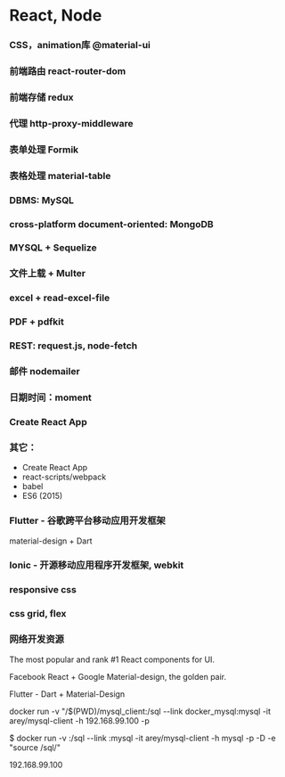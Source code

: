 # React, Node

### CSS，animation库 @material-ui

### 前端路由 react-router-dom

### 前端存储 redux

### 代理 http-proxy-middleware

### 表单处理 Formik

### 表格处理 material-table

### DBMS: MySQL

### cross-platform document-oriented: MongoDB 

### MYSQL + Sequelize

### 文件上载 + Multer

### excel + read-excel-file

### PDF + pdfkit

### REST: request.js, node-fetch 

### 邮件 nodemailer

### 日期时间：moment


### Create React App

### 其它：

- Create React App
- react-scripts/webpack
- babel
- ES6 (2015)


### Flutter - 谷歌跨平台移动应用开发框架

material-design + Dart

### Ionic - 开源移动应用程序开发框架, webkit

### responsive css

### css grid, flex

### 


### 网络开发资源

The most popular and rank #1 React components for UI.

Facebook React + Google Material-design, the golden pair.




Flutter - Dart + Material-Design


docker run -v "/$(PWD)/mysql_client:/sql --link docker_mysql:mysql -it arey/mysql-client -h 192.168.99.100  -p 	


$ docker run -v <path to sql>:/sql --link <mysql server container name>:mysql -it arey/mysql-client -h mysql -p <password> -D <database name> -e "source /sql/<your sql file>"	




192.168.99.100






